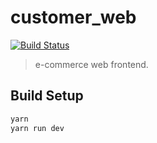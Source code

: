 # customer_web

[![Build Status](https://travis-ci.org/reactivesw/customer_web.svg?branch=master)](https://travis-ci.org/reactivesw/customer_web)

> e-commerce web frontend.

## Build Setup

``` bash
yarn
yarn run dev
```

